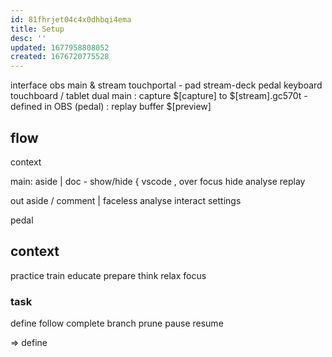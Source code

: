 ```yaml
---
id: 81fhrjet04c4x0dhbqi4ema
title: Setup
desc: ''
updated: 1677958808052
created: 1676720775528
---
```


interface
  obs main & stream
  touchportal - pad
  stream-deck pedal
  keyboard
  touchboard / tablet
dual
  main
    : capture $[capture] to $[stream].gc570t
      - defined in OBS (pedal)
    : replay buffer $[preview]

## flow
context

main:
  aside
    | 
  doc
    - show/hide
      { vscode
      , 
  over
  focus
  hide
  analyse
  replay

out
  aside / comment
    | faceless
  analyse
  interact
  settings

pedal
  

## context
practice
train
educate
prepare
think
relax
focus

### task
define
follow
complete
branch
prune
pause
  resume

=> define 